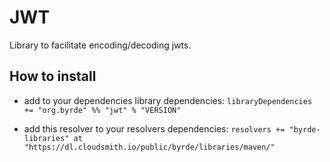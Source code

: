 # JWT

Library to facilitate encoding/decoding jwts.

## How to install

* add to your dependencies library dependencies:
```libraryDependencies += "org.byrde" %% "jwt" % "VERSION"```

* add this resolver to your resolvers dependencies:
```resolvers += "byrde-libraries" at "https://dl.cloudsmith.io/public/byrde/libraries/maven/"```
